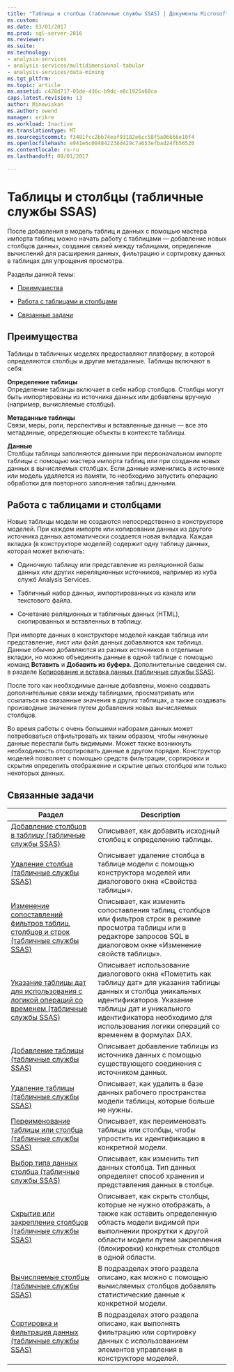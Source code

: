 ```yaml
---
title: "Таблицы и столбцы (табличные службы SSAS) | Документы Microsoft"
ms.custom: 
ms.date: 03/01/2017
ms.prod: sql-server-2016
ms.reviewer: 
ms.suite: 
ms.technology:
- analysis-services
- analysis-services/multidimensional-tabular
- analysis-services/data-mining
ms.tgt_pltfrm: 
ms.topic: article
ms.assetid: c428d717-05de-436c-b9dc-e8c1925a60ca
caps.latest.revision: 13
author: Minewiskan
ms.author: owend
manager: erikre
ms.workload: Inactive
ms.translationtype: MT
ms.sourcegitcommit: f3481fcc2bb74eaf93182e6cc58f5a06666e10f4
ms.openlocfilehash: e941e6c084842238d429c7a653efbad24fb56520
ms.contentlocale: ru-ru
ms.lasthandoff: 09/01/2017

---
```

# <a name="tables-and-columns-ssas-tabular"></a>Таблицы и столбцы (табличные службы SSAS)
  После добавления в модель таблиц и данных с помощью мастера импорта таблиц можно начать работу с таблицами — добавление новых столбцов данных, создание связей между таблицами, определение вычислений для расширения данных, фильтрацию и сортировку данных в таблицах для упрощения просмотра.  
  
 Разделы данной темы:  
  
-   [Преимущества](#bkmk_benefits)  
  
-   [Работа с таблицами и столбцами](#bkmk_working)  
  
-   [Связанные задачи](#bkmk_related_tasks)  
  
##  <a name="bkmk_benefits"></a> Преимущества  
 Таблицы в табличных моделях предоставляют платформу, в которой определяются столбцы и другие метаданные. Таблицы включают в себя:  
  
 **Определение таблицы**  
 Определение таблицы включает в себя набор столбцов. Столбцы могут быть импортированы из источника данных или добавлены вручную (например, вычисляемые столбцы).  
  
 **Метаданные таблицы**  
 Связи, меры, роли, перспективы и вставленные данные — все это метаданные, определяющие объекты в контексте таблицы.  
  
 **Данные**  
 Столбцы таблицы заполняются данными при первоначальном импорте таблицы с помощью мастера импорта таблиц или при создании новых данных в вычисляемых столбцах. Если данные изменились в источнике или модель удаляется из памяти, то необходимо запустить операцию обработки для повторного заполнения таблиц данными.  
  
##  <a name="bkmk_working"></a> Работа с таблицами и столбцами  
 Новые таблицы модели не создаются непосредственно в конструкторе моделей. При каждом импорте или копировании данных из другого источника данных автоматически создается новая вкладка. Каждая вкладка (в конструкторе моделей) содержит одну таблицу данных, которая может включать:  
  
-   Одиночную таблицу или представление из реляционной базы данных или других нереляционных источников, например из куба служб Analysis Services.  
  
-   Табличный набор данных, импортированных из канала или текстового файла.  
  
-   Сочетание реляционных и табличных данных (HTML), скопированных и вставленных в таблицу.  
  
 При импорте данных в конструкторе моделей каждая таблица или представление, лист или файл данных добавляются как таблица. Данные обычно добавляются из разных источников в отдельные вкладки, но можно объединить данные в одной таблице с помощью команд **Вставить** и **Добавить из буфера**. Дополнительные сведения см. в разделе [Копирование и вставка данных (табличные службы SSAS)](../../analysis-services/tabular-models/ssas-import-data-copy-and-paste-data.md).  
  
 После того как необходимые данные добавлены, можно создавать дополнительные связи между таблицами, просматривать или ссылаться на связанные значения в других таблицах, а также создавать производные значения путем добавления новых вычисляемых столбцов.  
  
 Во время работы с очень большими наборами данных может потребоваться отфильтровать их таким образом, чтобы ненужные данные перестали быть видимыми. Может также возникнуть необходимость отсортировать данные в другом порядке. Конструктор моделей позволяет с помощью средств фильтрации, сортировки и скрытия определить отображение и скрытие целых столбцов или только некоторых данных.  
  
##  <a name="bkmk_related_tasks"></a> Связанные задачи  
  
|Раздел|Description|  
|-----------|-----------------|  
|[Добавление столбцов в таблицу (табличные службы SSAS)](../../analysis-services/tabular-models/add-columns-to-a-table-ssas-tabular.md)|Описывает, как добавить исходный столбец к определению таблицы.|  
|[Удаление столбца (табличные службы SSAS)](../../analysis-services/tabular-models/delete-a-column-ssas-tabular.md)|Описывает удаление столбца в таблице модели с помощью конструктора моделей или диалогового окна «Свойства таблицы».|  
|[Изменение сопоставлений фильтров таблиц, столбцов и строк (табличные службы SSAS)](../../analysis-services/tabular-models/change-table-column-or-row-filter-mappings-ssas-tabular.md)|Описывает, как изменить сопоставления таблиц, столбцов или фильтров строк в режиме просмотра таблицы или в редакторе запросов SQL в диалоговом окне «Изменение свойств таблицы».|  
|[Указание таблицы дат для использования с логикой операций со временем (табличные службы SSAS)](../../analysis-services/tabular-models/specify-mark-as-date-table-for-use-with-time-intelligence-ssas-tabular.md)|Описывает использование диалогового окна «Пометить как таблицу дат» для указания таблицы данных и столбца уникальных идентификаторов. Указание таблицы дат и уникального идентификатора необходимо для использования логики операций со временем в формулах DAX.|  
|[Добавление таблицы (табличные службы SSAS)](../../analysis-services/tabular-models/add-a-table-ssas-tabular.md)|Описывает добавление таблицы из источника данных с помощью существующего соединения с источником данных.|  
|[Удаление таблицы (табличные службы SSAS)](../../analysis-services/tabular-models/delete-a-table-ssas-tabular.md)|Описывает, как удалить в базе данных рабочего пространства модели таблицы, которые больше не нужны.|  
|[Переименование таблицы или столбца (табличные службы SSAS)](../../analysis-services/tabular-models/rename-a-table-or-column-ssas-tabular.md)|Описывает, как переименовать таблицы или столбцы, чтобы упростить их идентификацию в конкретной модели.|  
|[Выбор типа данных столбца (табличные службы SSAS)](../../analysis-services/tabular-models/set-the-data-type-of-a-column-ssas-tabular.md)|Описывает, как изменить тип данных столбца. Тип данных определяет способ хранения и представления данных в столбце.|  
|[Скрытие или закрепление столбцов (табличные службы SSAS)](../../analysis-services/tabular-models/hide-or-freeze-columns-ssas-tabular.md)|Описывает, как скрыть столбцы, которые не нужно отображать, а также как оставить определенную область модели видимой при выполнении прокрутки к другой области модели путем закрепления (блокировки) конкретных столбцов в одной области.|  
|[Вычисляемые столбцы (табличные службы SSAS)](../../analysis-services/tabular-models/ssas-calculated-columns.md)|В подразделах этого раздела описано, как можно с помощью вычисляемых столбцов добавлять статистические данные к конкретной модели.|  
|[Сортировка и фильтрация данных (табличные службы SSAS)](http://msdn.microsoft.com/library/55ebd7a6-2458-4398-911f-fcfeb2413f1b)|В подразделах этого раздела описано, как выполнять фильтрацию или сортировку данных с использованием элементов управления в конструкторе моделей.|  
  
  

